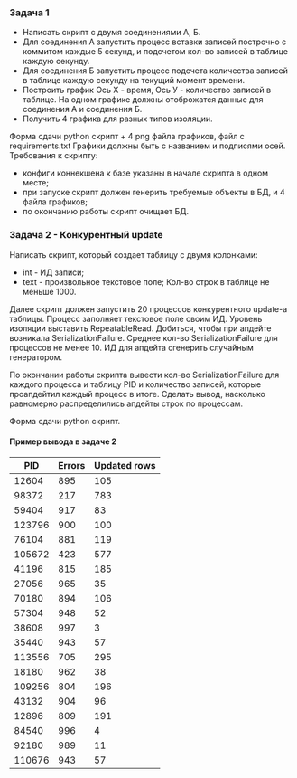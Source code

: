 ### Задача 1

- Написать скрипт с двумя соединениями А, Б.
- Для соединения А запустить процесс вставки записей построчно с коммитом каждые 5 секунд,
и подсчетом кол-во записей в таблице каждую секунду.
- Для соединения Б запустить процесс подсчета количества записей в таблице каждую секунду на текущий момент времени.
- Построить график Ось Х - время, Ось У - количество записей в таблице. На одном графике должны отоброжатся данные для соединения А и соединения Б.
- Получить 4 графика для разных типов изоляции.

Форма сдачи python скрипт + 4 png файла графиков, файл с requirements.txt 
Графики должны быть с названием и подписями осей.
Требования к скрипту: 
 - конфиги коннекшена к базе указаны в начале скрипта в одном месте;
 - при запуске скрипт должен генерить требуемые объекты в БД, и 4 файла графиков;
 - по окончанию работы скрипт очищает БД.

### Задача 2 - Конкурентный update

Написать скрипт, который создает таблицу c двумя колонками:
- int - ИД записи;
- text - произвольное текстовое поле;
Кол-во строк в таблице не меньше 1000.

Далее скрипт должен запустить 20 процессов конкурентного update-а таблицы.
Процесс заполняет текстовое поле своим ИД.
Уровень изоляции выставить RepeatableRead.
Добиться, чтобы при апдейте возникала SerializationFailure.
Среднее кол-во SerializationFailure для процессов не менее 10.
ИД для апдейта сгенерить случайным генератором.

По окончании работы скрипта вывести кол-во SerializationFailure для каждого процесса и таблицу PID и количество записей, которые проапдейтил каждый процесс в итоге.
Сделать вывод, насколько равномерно распределились апдейты строк по процессам.

Форма сдачи python скрипт.

#### Пример вывода в задаче 2

| PID     | Errors | Updated rows |
|---------|--------|--------------|
| 12604   |   895  |          105 |
| 98372   |   217  |          783 |
| 59404   |   917  |           83 |
| 123796  |   900  |          100 |
| 76104   |   881  |          119 |
| 105672  |   423  |          577 |
| 41196   |   815  |          185 |
| 27056   |   965  |           35 |
| 70180   |   894  |          106 |
| 57304   |   948  |           52 |
| 38608   |   997  |            3 |
| 35440   |   943  |           57 |
| 113556  |   705  |          295 |
| 18180   |   962  |           38 |
| 109256  |   804  |          196 |
| 43132   |   904  |           96 |
| 12896   |   809  |          191 |
| 84540   |   996  |            4 |
| 92180   |   989  |           11 |
| 110676  |   943  |           57 |

